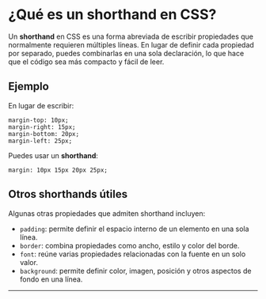 # ¿Qué es un shorthand en CSS?

Un **shorthand** en CSS es una forma abreviada de escribir propiedades que normalmente requieren múltiples líneas. En lugar de definir cada propiedad por separado, puedes combinarlas en una sola declaración, lo que hace que el código sea más compacto y fácil de leer.

## Ejemplo

En lugar de escribir:

```
margin-top: 10px;
margin-right: 15px;
margin-bottom: 20px;
margin-left: 25px;
```

Puedes usar un **shorthand**:

```
margin: 10px 15px 20px 25px;
```

## Otros shorthands útiles

Algunas otras propiedades que admiten shorthand incluyen:

- `padding`: permite definir el espacio interno de un elemento en una sola línea.
- `border`: combina propiedades como ancho, estilo y color del borde.
- `font`: reúne varias propiedades relacionadas con la fuente en un solo valor.
- `background`: permite definir color, imagen, posición y otros aspectos de fondo en una línea.



---


